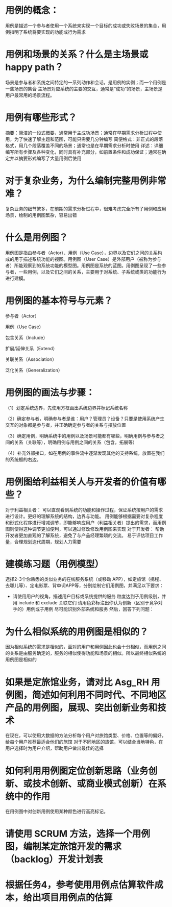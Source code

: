 # 用例的概念：
用例是描述一个参与者使用一个系统来实现一个目标的成功或失败场景的集合，用例指明了系统将要实现的功能或行为需求

# 用例和场景的关系？什么是主场景或 happy path？
场景是参与者和系统之间特定的一系列动作和会话，是用例的实例；而一个用例是一些场景的集合
主场景对应系统的主要的交互，通常是“成功”的场景，主场景是用户最常用的场景流程。

# 用例有哪些形式？
摘要：简洁的一段式概要，通常用于主成功场景；通常在早期需求分析过程中使用，为了快速了解主题和范围，可能只需要几分钟编写
简便格式：非正式的段落格式，用几个段落覆盖不同的场景；通常也是在早期需求分析时使用
详述：详细编写所有步骤及各种变化，同时具有补充部分，如前置条件和成功保证；通常在确定并以摘要形式编写了大量用例后使用

# 对于复杂业务，为什么编制完整用例非常难？
复杂业务的细节繁多，在前期的需求分析过程中，很难考虑完全所有子用例和应用场景，绘制的用例图繁杂，容易出错

# 什么是用例图？
用例图是指由参与者（Actor）、用例（Use Case），边界以及它们之间的关系构成的用于描述系统功能的视图。用例图（User Case）是外部用户（被称为参与者）所能观察到的系统功能的模型图。用例图是系统的蓝图。用例图呈现了一些参与者，一些用例，以及它们之间的关系，主要用于对系统、子系统或类的功能行为进行建模。

# 用例图的基本符号与元素？
 
参与者（Actor）
 
用例（Use Case）
 
包含关系（Include）
 
扩展/延伸关系（Extend）
 
关联关系（Association）

 
泛化关系（Generalization）

# 用例图的画法与步骤：
（1）划定系统边界，先使用方框画出系统边界并标记系统名称

（2）确定参与者，明确参与者是谁：用户？管理员？设备？只要是使用系统产生交互的对象都是参与者，并正确确定参与者的关系与摆放位置

（3）确定用例，明确系统中的用例以及场景可能都有哪些，明确用例与参与者之间的关系（关联等），明确用例与用例之间的关系（包含，拓展等）

（4）补充外部接口，如在用例的事件流中逐渐发现其他的支持系统，放置在我们的系统框的右边。


# 用例图给利益相关人与开发者的价值有哪些？

对于利益相关者：
可以直观看到系统的功能和操作过程，保证系统按用户的需求进行设计。更好的理解系统的结构，边界与功能。
用例能够根据需要对复杂程度和形式化程序进行增减调节，即能够响应用户（利益相关者）提出的需求，而用例图则使得这种调节更加便利，可以通过修改修改用例图来实现
对于开发者：
帮助开发者更加直观的了解系统，避免了与产品经理繁琐的交流。
易于评估项目工作量，合理规划迭代周期，规划人力需要

# 建模练习题（用例模型）
选择2-3个你熟悉的类似业务的在线服务系统（或移动 APP），如定旅馆（携程、去哪儿等）、定电影票、背单词APP等，分别绘制它们用例图，并满足以下要求：

- 请使用用户的视角，描述用户目标或系统提供的服务
粒度达到子用例级别，并用 include 和 exclude 关联它们
请用色彩标注出你认为创新（区别于竞争对手的）用例或子用例
尽可能识别外部系统和服务
然后，回答下列问题：

# 为什么相似系统的用例图是相似的？

因为相似系统的需求是相似的，面对的用户和用例因此也会十分相似，而用例之间的关系是由服务确定的，服务的相似使得功能和场景的相似。所以最终相似系统的用例图是相似的

# 如果是定旅馆业务，请对比 Asg_RH 用例图，简述如何利用不同时代、不同地区产品的用例图，展现、突出创新业务和技术

在现在，可以使用大数据的方法分析每个用户对旅馆类型、价格、位置等的偏好，给每个用户推荐最适合他们的旅馆
对于不同地区的旅馆，可以结合当地特色，在用户选择时为用户介绍，帮助用户做出最佳的选择

# 如何利用用例图定位创新思路（业务创新、或技术创新、或商业模式创新）在系统中的作用

在用例图中对创新用例使用某种颜色进行高亮标记。

# 请使用 SCRUM 方法，选择一个用例图，编制某定旅馆开发的需求（backlog）开发计划表
# 根据任务4，参考使用用例点估算软件成本，给出项目用例点的估算

